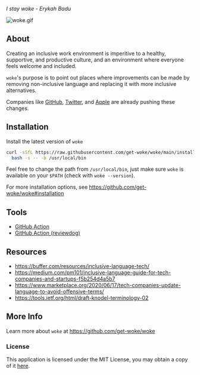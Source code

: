 _I stay woke - Erykah Badu_

![woke.gif](https://raw.githubusercontent.com/get-woke/woke/main/img/woke.gif)

## About

Creating an inclusive work environment is imperitive to a healthy, supportive, and
productive culture, and an environment where everyone feels welcome and included.

`woke`'s purpose is to point out places where improvements can be made by removing
 non-inclusive language and replacing it with more inclusive alternatives.

Companies like [GitHub](https://github.com/github/renaming), [Twitter](https://twitter.com/TwitterEng/status/1278733303508418560), and [Apple](https://developer.apple.com/news/?id=1o9zxsxl) are already pushing these changes.

## Installation

Install the latest version of `woke`

```bash
curl -sSfL https://raw.githubusercontent.com/get-woke/woke/main/install.sh | \
  bash -s -- -b /usr/local/bin
```

Feel free to change the path from `/usr/local/bin`, just make sure `woke`
is available on your `$PATH` (check with `woke --version`).

For more installation options, see <https://github.com/get-woke/woke#installation>

## Tools

- [GitHub Action](https://github.com/marketplace/actions/run-woke)
- [GitHub Action (reviewdog)](https://github.com/marketplace/actions/run-woke-with-reviewdog)

## Resources

* <https://buffer.com/resources/inclusive-language-tech/>
* <https://medium.com/pm101/inclusive-language-guide-for-tech-companies-and-startups-f5b254d4a5b7>
* <https://www.marketplace.org/2020/06/17/tech-companies-update-language-to-avoid-offensive-terms/>
* <https://tools.ietf.org/html/draft-knodel-terminology-02>

## More Info

Learn more about `woke` at <https://github.com/get-woke/woke>

### License

This application is licensed under the MIT License, you may obtain a copy of it
[here](https://github.com/get-woke/woke/blob/main/LICENSE).
